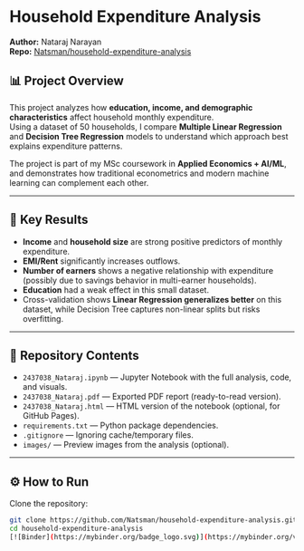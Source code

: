 # Household Expenditure Analysis

**Author:** Nataraj Narayan  
**Repo:** [Natsman/household-expenditure-analysis](https://github.com/Natsman/household-expenditure-analysis)  

## 📊 Project Overview
This project analyzes how **education, income, and demographic characteristics** affect household monthly expenditure.  
Using a dataset of 50 households, I compare **Multiple Linear Regression** and **Decision Tree Regression** models to understand which approach best explains expenditure patterns.  

The project is part of my MSc coursework in **Applied Economics + AI/ML**, and demonstrates how traditional econometrics and modern machine learning can complement each other.

---

## 🔑 Key Results
- **Income** and **household size** are strong positive predictors of monthly expenditure.  
- **EMI/Rent** significantly increases outflows.  
- **Number of earners** shows a negative relationship with expenditure (possibly due to savings behavior in multi-earner households).  
- **Education** had a weak effect in this small dataset.  
- Cross-validation shows **Linear Regression generalizes better** on this dataset, while Decision Tree captures non-linear splits but risks overfitting.

---

## 📂 Repository Contents
- `2437038_Nataraj.ipynb` — Jupyter Notebook with the full analysis, code, and visuals.  
- `2437038_Nataraj.pdf` — Exported PDF report (ready-to-read version).  
- `2437038_Nataraj.html` — HTML version of the notebook (optional, for GitHub Pages).  
- `requirements.txt` — Python package dependencies.  
- `.gitignore` — Ignoring cache/temporary files.  
- `images/` — Preview images from the analysis (optional).  

---

## ⚙️ How to Run
Clone the repository:
```bash
git clone https://github.com/Natsman/household-expenditure-analysis.git
cd household-expenditure-analysis
[![Binder](https://mybinder.org/badge_logo.svg)](https://mybinder.org/v2/gh/Natsman/household-expenditure-analysis/main)
